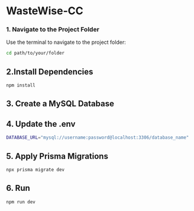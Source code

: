 # WasteWise-CC


### 1. Navigate to the Project Folder

Use the terminal to navigate to the project folder:

```bash
cd path/to/your/folder
```

## 2.Install Dependencies
```bash
npm install
```
## 3. Create a MySQL Database
## 4. Update the .env
```bash
DATABASE_URL="mysql://username:password@localhost:3306/database_name"
```
## 5. Apply Prisma Migrations
```bash
npx prisma migrate dev
```
## 6. Run 
```bash
npm run dev
```
